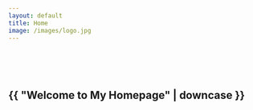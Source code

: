 ```yaml
---
layout: default
title: Home
image: /images/logo.jpg
---
```


<section id="main_content" class="inner">
<br><br><br>
<h1>{{ "Welcome to My Homepage" | downcase }}</h1>
</section>